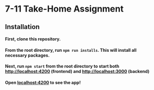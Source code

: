 # 7-11 Take-Home Assignment
## Installation
#### First, clone this repository.
#### From the root directory, run `npm run installs`. This will install all necessary packages.
#### Next, run `npm start` from the root directory to start both [http://localhost:4200](http://localhost:4200) (frontend) and [http://localhost:3000](http://localhost:3000) (backend)
#### Open [localhost:4200](http://localhost:4200) to see the app!